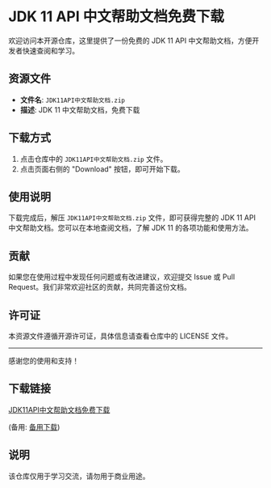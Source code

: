 # JDK 11 API 中文帮助文档免费下载

欢迎访问本开源仓库，这里提供了一份免费的 JDK 11 API 中文帮助文档，方便开发者快速查阅和学习。

## 资源文件

- **文件名**: `JDK11API中文帮助文档.zip`
- **描述**: JDK 11 中文帮助文档，免费下载

## 下载方式

1. 点击仓库中的 `JDK11API中文帮助文档.zip` 文件。
2. 点击页面右侧的 "Download" 按钮，即可开始下载。

## 使用说明

下载完成后，解压 `JDK11API中文帮助文档.zip` 文件，即可获得完整的 JDK 11 API 中文帮助文档。您可以在本地查阅文档，了解 JDK 11 的各项功能和使用方法。

## 贡献

如果您在使用过程中发现任何问题或有改进建议，欢迎提交 Issue 或 Pull Request。我们非常欢迎社区的贡献，共同完善这份文档。

## 许可证

本资源文件遵循开源许可证，具体信息请查看仓库中的 LICENSE 文件。

---

感谢您的使用和支持！

## 下载链接
[JDK11API中文帮助文档免费下载](https://pan.quark.cn/s/c64d8d3395a6) 

(备用: [备用下载](https://pan.baidu.com/s/1qpacxgE0h6ZPZOhtJRGvgQ?pwd=1234))

## 说明

该仓库仅用于学习交流，请勿用于商业用途。
